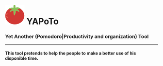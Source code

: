 # ![Tomato](https://raw.githubusercontent.com/wellingtondellamura/yapoto/master/public/images/tomato64.png) YAPoTo
### Yet Another (Pomodoro|Productivity and organization) Tool
<hr/>

#### This tool pretends to help the people to make a better use of his disponible time.

